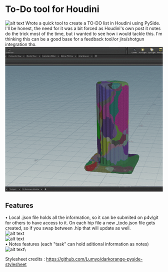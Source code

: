 # To-Do tool for Houdini
![alt text](https://github.com/ianistor/ian_houdini_todo/blob/main/todo_ui2.png)
Wrote a quick tool to create a TO-DO list in Houdini using PySide.
I'll be honest, the need for it was a bit forced as Houdini's own post it notes do the trick most of the time, but i wanted to see how i would tackle this.
I'm thinking this can be a good base for a feedback tool/or jira/shotgun integration tho.\
![alt_text](https://github.com/ianistor/ian_houdini_todo_tool/blob/main/showcase_tool.gif)
## Features

• Local .json file holds all the information, so it can be submited on p4v/git for others to have access to it.
On each hip file a new _todo.json file gets created, so if you swap between .hip that will update as well.\
![alt text](https://github.com/ianistor/ian_houdini_todo/blob/main/folder2.png)\
![alt text](https://github.com/ianistor/ian_houdini_todo/blob/main/folder1.png)\
• Notes features (each "task" can hold aditional information as notes)\
![alt text](https://github.com/ianistor/ian_houdini_todo/blob/main/todo_ui.png)\

Stylesheet credits : https://github.com/Lumyo/darkorange-pyside-stylesheet
